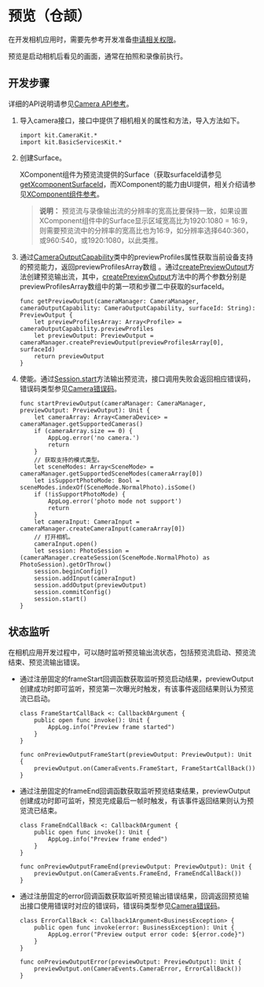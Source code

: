 # 预览（仓颉）

在开发相机应用时，需要先参考开发准备[申请相关权限](./cj-camera-preparation.md)。

预览是启动相机后看见的画面，通常在拍照和录像前执行。

## 开发步骤

详细的API说明请参见[Camera API参考](../../../../API_Reference/source_zh_cn/apis/CameraKit/cj-apis-multimedia-camera.md)。

1. 导入camera接口，接口中提供了相机相关的属性和方法，导入方法如下。

    <!-- compile -->

    ```cangjie
    import kit.CameraKit.*
    import kit.BasicServicesKit.*
    ```

2. 创建Surface。

    XComponent组件为预览流提供的Surface（获取surfaceId请参见[getXcomponentSurfaceId](../../../../Dev_Guide/source_zh_cn/arkui-cj/cj-common-components-xcomponent.md)，而XComponent的能力由UI提供，相关介绍请参见[XComponent组件参考](../../../../Dev_Guide/source_zh_cn/arkui-cj/cj-common-components-xcomponent.md)。

    > **说明：**
    > 预览流与录像输出流的分辨率的宽高比要保持一致，如果设置XComponent组件中的Surface显示区域宽高比为1920:1080 = 16:9，则需要预览流中的分辨率的宽高比也为16:9，如分辨率选择640:360，或960:540，或1920:1080，以此类推。

3. 通过[CameraOutputCapability](../../../../API_Reference/source_zh_cn/apis/CameraKit/cj-apis-multimedia-camera.md#struct-cameraoutputcapability)类中的previewProfiles属性获取当前设备支持的预览能力，返回previewProfilesArray数组 。通过[createPreviewOutput](../../../../API_Reference/source_zh_cn/apis/CameraKit/cj-apis-multimedia-camera.md#func-createpreviewoutputprofile-string)方法创建预览输出流，其中，[createPreviewOutput](../../../../API_Reference/source_zh_cn/apis/CameraKit/cj-apis-multimedia-camera.md#func-createpreviewoutputprofile-string)方法中的两个参数分别是previewProfilesArray数组中的第一项和步骤二中获取的surfaceId。

    <!-- compile -->

    ```cangjie
    func getPreviewOutput(cameraManager: CameraManager, cameraOutputCapability: CameraOutputCapability, surfaceId: String): PreviewOutput {
        let previewProfilesArray: Array<Profile> = cameraOutputCapability.previewProfiles
        let previewOutput: PreviewOutput = cameraManager.createPreviewOutput(previewProfilesArray[0], surfaceId)
        return previewOutput
    }
    ```

4. 使能。通过[Session.start](../../../../API_Reference/source_zh_cn/apis/CameraKit/cj-apis-multimedia-camera.md#func-start)方法输出预览流，接口调用失败会返回相应错误码，错误码类型参见[Camera错误码](../../../../API_Reference/source_zh_cn/errorcodes/cj-errorcode-multimedia-camera.md)。

    <!-- compile -->

    ```cangjie
    func startPreviewOutput(cameraManager: CameraManager, previewOutput: PreviewOutput): Unit {
        let cameraArray: Array<CameraDevice> = cameraManager.getSupportedCameras()
        if (cameraArray.size == 0) {
            AppLog.error('no camera.')
            return
        }
        // 获取支持的模式类型。
        let sceneModes: Array<SceneMode> = cameraManager.getSupportedSceneModes(cameraArray[0])
        let isSupportPhotoMode: Bool = sceneModes.indexOf(SceneMode.NormalPhoto).isSome()
        if (!isSupportPhotoMode) {
            AppLog.error('photo mode not support')
            return
        }
        let cameraInput: CameraInput = cameraManager.createCameraInput(cameraArray[0])
        // 打开相机。
        cameraInput.open()
        let session: PhotoSession = (cameraManager.createSession(SceneMode.NormalPhoto) as PhotoSession).getOrThrow()
        session.beginConfig()
        session.addInput(cameraInput)
        session.addOutput(previewOutput)
        session.commitConfig()
        session.start()
    }
    ```

## 状态监听

在相机应用开发过程中，可以随时监听预览输出流状态，包括预览流启动、预览流结束、预览流输出错误。

- 通过注册固定的frameStart回调函数获取监听预览启动结果，previewOutput创建成功时即可监听，预览第一次曝光时触发，有该事件返回结果则认为预览流已启动。

    <!-- compile -->

    ```cangjie
    class FrameStartCallBack <: Callback0Argument {
        public open func invoke(): Unit {
            AppLog.info("Preview frame started")
        }
    }

    func onPreviewOutputFrameStart(previewOutput: PreviewOutput): Unit {
        previewOutput.on(CameraEvents.FrameStart, FrameStartCallBack())
    }
    ```

- 通过注册固定的frameEnd回调函数获取监听预览结束结果，previewOutput创建成功时即可监听，预览完成最后一帧时触发，有该事件返回结果则认为预览流已结束。

    <!-- compile -->

    ```cangjie
    class FrameEndCallBack <: Callback0Argument {
        public open func invoke(): Unit {
            AppLog.info("Preview frame ended")
        }
    }

    func onPreviewOutputFrameEnd(previewOutput: PreviewOutput): Unit {
        previewOutput.on(CameraEvents.FrameEnd, FrameEndCallBack())
    }
    ```

- 通过注册固定的error回调函数获取监听预览输出错误结果，回调返回预览输出接口使用错误时对应的错误码，错误码类型参见[Camera错误码](../../../../API_Reference/source_zh_cn/errorcodes/cj-errorcode-multimedia-camera.md)。

    <!-- compile -->

    ```cangjie
    class ErrorCallBack <: Callback1Argument<BusinessException> {
        public open func invoke(error: BusinessException): Unit {
            AppLog.error("Preview output error code: ${error.code}")
        }
    }

    func onPreviewOutputError(previewOutput: PreviewOutput): Unit {
        previewOutput.on(CameraEvents.CameraError, ErrorCallBack())
    }
    ```
